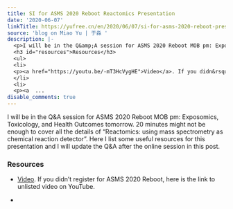 ```yaml
---
title: SI for ASMS 2020 Reboot Reactomics Presentation
date: '2020-06-07'
linkTitle: https://yufree.cn/en/2020/06/07/si-for-asms-2020-reboot-presentation/
source: 'blog on Miao Yu | 于淼 '
description: |-
  <p>I will be in the Q&amp;A session for ASMS 2020 Reboot MOB pm: Exposomics, Toxicology, and Health Outcomes tomorrow. 20 minutes might not be enough to cover all the details of &ldquo;Reactomics: using mass spectrometry as chemical reaction detector&rdquo;. Here I list some useful resources for this presentation and I will update the Q&amp;A after the online session in this post.</p>
  <h3 id="resources">Resources</h3>
  <ul>
  <li>
  <p><a href="https://youtu.be/-mT3HcVygHE">Video</a>. If you didn&rsquo;t register for ASMS 2020 Reboot, here is the link to unlisted video on YouTube.</p>
  </li>
  <li>
  <p><a  ...
disable_comments: true
---
```

<p>I will be in the Q&amp;A session for ASMS 2020 Reboot MOB pm: Exposomics, Toxicology, and Health Outcomes tomorrow. 20 minutes might not be enough to cover all the details of &ldquo;Reactomics: using mass spectrometry as chemical reaction detector&rdquo;. Here I list some useful resources for this presentation and I will update the Q&amp;A after the online session in this post.</p>
<h3 id="resources">Resources</h3>
<ul>
<li>
<p><a href="https://youtu.be/-mT3HcVygHE">Video</a>. If you didn&rsquo;t register for ASMS 2020 Reboot, here is the link to unlisted video on YouTube.</p>
</li>
<li>
<p><a  ...